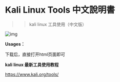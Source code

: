 # Kali Linux Tools 中文說明書

>> kali linux 工具使用（中文版）

![img](https://raw.githubusercontent.com/langu-sec/kali-tools-zh/master/kalitools/image/kali_page.png)

**Usages：**

下载后，直接打开html页面即可

**kali linux 最新工具使用教程**

https://www.kali.org/tools/
